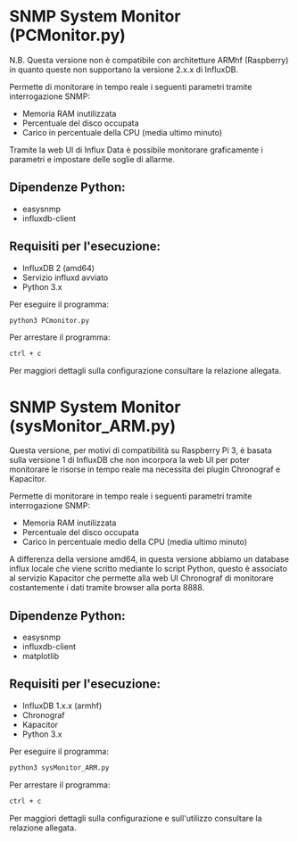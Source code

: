 # SNMP System Monitor (PCMonitor.py)

N.B. Questa versione non è compatibile con architetture ARMhf (Raspberry) in quanto queste non supportano la versione 2.x.x di InfluxDB.

Permette di monitorare in tempo reale i seguenti parametri tramite interrogazione SNMP:
  - Memoria RAM inutilizzata
  - Percentuale del disco occupata
  - Carico in percentuale della CPU (media ultimo minuto)

Tramite la web UI di Influx Data è possibile monitorare graficamente i parametri e impostare delle soglie di allarme.

## Dipendenze Python:
 - easysnmp
 - influxdb-client

## Requisiti per l'esecuzione:
  - InfluxDB 2 (amd64)
  - Servizio influxd avviato
  - Python 3.x

Per eseguire il programma:
```bash
python3 PCmonitor.py
```  
Per arrestare il programma:
```bash
ctrl + c
```  

Per maggiori dettagli sulla configurazione consultare la relazione allegata.

# SNMP System Monitor (sysMonitor_ARM.py)

Questa versione, per motivi di compatibilità su Raspberry Pi 3, è basata sulla versione 1 di InfluxDB che non incorpora la web UI per poter monitorare le risorse in tempo reale ma necessita dei plugin Chronograf e Kapacitor.

Permette di monitorare in tempo reale i seguenti parametri tramite interrogazione SNMP:
  - Memoria RAM inutilizzata
  - Percentuale del disco occupata
  - Carico in percentuale medio della CPU (media ultimo minuto)

A differenza della versione amd64, in questa versione abbiamo un database influx locale che viene scritto mediante lo script Python, questo è associato al servizio Kapacitor che permette alla web UI Chronograf di monitorare costantemente i dati tramite browser alla porta 8888.

## Dipendenze Python:
 - easysnmp
 - influxdb-client
 - matplotlib

## Requisiti per l'esecuzione:
  - InfluxDB 1.x.x (armhf)
  - Chronograf
  - Kapacitor
  - Python 3.x

Per eseguire il programma:
```bash
python3 sysMonitor_ARM.py
```  
Per arrestare il programma:
```bash
ctrl + c
```  
Per maggiori dettagli sulla configurazione e sull'utilizzo consultare la relazione allegata.
